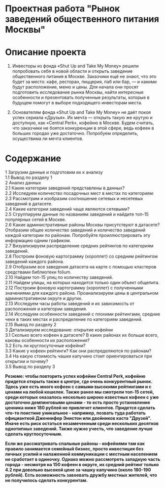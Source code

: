 # Проектная работа "Рынок заведений общественного питания Москвы"

# Описание проекта

1. Инвесторы из фонда «Shut Up and Take My Money» решили попробовать себя в новой области и открыть заведение общественного питания в Москве. Заказчики ещё не знают, что это будет за место: кафе, ресторан, пиццерия, паб или бар, — и какими будут расположение, меню и цены.
Для начала они просят подготовить исследование рынка Москвы, найти интересные особенности и презентовать полученные результаты, которые в будущем помогут в выборе подходящего инвесторам места.


2. Основателям фонда «Shut Up and Take My Money» не даёт покоя успех сериала «Друзья». Их мечта — открыть такую же крутую и доступную, как «Central Perk», кофейню в Москве. Будем считать, что заказчики не боятся конкуренции в этой сфере, ведь кофеен в больших городах уже достаточно. Попробуем определить, осуществима ли мечта клиентов.

# Содержание  
1  Загрузим данные и подготовим их к анализу  
1.1  Вывод по разделу 1  
2  Анализ данных  
2.1  Какие категории заведений представлены в данных?  
2.2  Исследуем количество посадочных мест в местах по категориям:  
2.3  Рассмотрим и изобразим соотношение сетевых и несетевых заведений в датасете.  
2.4  Какие категории заведений чаще являются сетевыми?  
2.5  Сгруппируем данные по названиям заведений и найдите топ-15 популярных сетей в Москве.  
2.6  Какие административные районы Москвы присутствуют в датасете? Отобразим общее количество заведений и количество заведений каждой категории по районам. Попробуйте проиллюстрировать эту информацию одним графиком.  
2.7  Визуализируем распределение средних рейтингов по категориям заведений.  
2.8  Построим фоновую картограмму (хороплет) со средним рейтингом заведений каждого района.  
2.9  Отобразим все заведения датасета на карте с помощью кластеров средствами библиотеки folium.  
2.10  Найдем топ-15 улиц по количеству заведений.  
2.11  Найдем улицы, на которых находится только один объект общепита.  
2.12  Построим фоновую картограмму (хороплет) с полученными значениями для каждого района. Проанализируем цены в центральном административном округе и других.  
2.13  Исследуем часы работы заведений и их зависимость от расположения и категории заведения.  
2.14  Исследуем особенности заведений с плохими рейтингами, средние чеки в таких местах и распределение по категориям заведений.  
2.15  Вывод по разделу 2  
3  Детализируем исследование: открытие кофейни  
3.1  Сколько всего кофеен в датасете? В каких районах их больше всего, каковы особенности их расположения?  
3.2  Есть ли круглосуточные кофейни?  
3.3  Какие у кофеен рейтинги? Как они распределяются по районам?  
3.4  На какую стоимость чашки капучино стоит ориентироваться при открытии и почему?  
3.5  Вывод по разделу 3  

**Резюме: чтобы повторить успех кофейни Central Perk, кофейню придется открыть также в центре, где очень конкурентный рынок. Здесь уже есть много кофеен с самыми высокими рейтингами и с ценами на любой кошелек. Также ранее мы смотрели топ-15 сетей, среди которых оказалось несколько широко известных кофеен с уже достаточно демпинговыми ценами - то есть просто установление ценника ниже 180 рублей не привлечет клиентов. Придется сделать что-то поистине уникальное - например, позвать туда работать официанткой Дженнифер Энистон или двойников каста "Друзей". Иначе есть риск остаться незамеченным среди нескольких десятков однотипных заведений. Также нужно учесть, что заведение лучше сделать круглосуточным.**

**Если же рассматривать спальные районы - кофейнями там как правило занимается семейный бизнес, просто инвестиция без личных усилий и налаженной коммуникации с местным населением не сработает в одиночку. Однако можно рассмотреть западную часть города - несмотря на 150 кофеен в округе, их средний рейтинг только 4.2 при довольно высокой цене за чашку капучино (около 180-190 рублей). Есть возможность завоевать дружбу местных жителей, что не получилось сделать конкурентам.**


